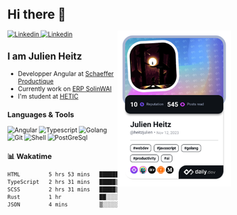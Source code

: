 <h1>Hi there 👋</h1>

<div align="left">

  <a href="https://www.linkedin.com/in/heitzjulien/">
    <img
      src="https://img.shields.io/badge/linkedin-0A66C2?style=for-the-badge&logo=linkedin&logoColor=white"
      alt="Linkedin"
    />
  </a>

  <a href="https://github.com/heitzjulien">
    <img
      src="https://img.shields.io/badge/GitHub-100000?style=for-the-badge&logo=github&logoColor=white"
      alt="Linkedin"
    />
  </a>

  <a href="https://app.daily.dev/heitzjulien" target="_blank">
    <img
      width="256"
      align="right"
      src="https://raw.githubusercontent.com/heitzjulien/heitzjulien/devcard/devcard.png"
    />
  </a>
</div>

## I am Julien Heitz

- Developper Angular at [Schaeffer Productique](www.schaeffer-productique.com)
- Currently work on [ERP SolinWAI](https://www.schaeffer-productique.com/solin-wai/)
- I'm student at [HETIC](https://www.hetic.net)

### Languages & Tools

![Angular](https://img.shields.io/badge/Angular-DD0031?style=for-the-badge&logo=angular&logoColor=white)
![Typescript](https://img.shields.io/badge/TypeScript-007ACC?style=for-the-badge&logo=typescript&logoColor=white)
![Golang](https://img.shields.io/badge/Go-00ADD8?style=for-the-badge&logo=go&logoColor=white)
![Git](https://img.shields.io/badge/GIT-E44C30?style=for-the-badge&logo=git&logoColor=white)
![Shell](https://img.shields.io/badge/Shell_Script-121011?style=for-the-badge&logo=gnu-bash&logoColor=white)
![PostGreSql](https://img.shields.io/badge/PostgreSQL-316192?style=for-the-badge&logo=postgresql&logoColor=white)

### 📊 Wakatime

<!--START_SECTION:waka-->

```txt
HTML         5 hrs 53 mins   ████████████▒░░░░░░░░░░░░   48.70 %
TypeScript   2 hrs 31 mins   █████▒░░░░░░░░░░░░░░░░░░░   20.92 %
SCSS         2 hrs 31 mins   █████▒░░░░░░░░░░░░░░░░░░░   20.82 %
Rust         1 hr            ██░░░░░░░░░░░░░░░░░░░░░░░   08.27 %
JSON         4 mins          ▒░░░░░░░░░░░░░░░░░░░░░░░░   00.67 %
```

<!--END_SECTION:waka-->
